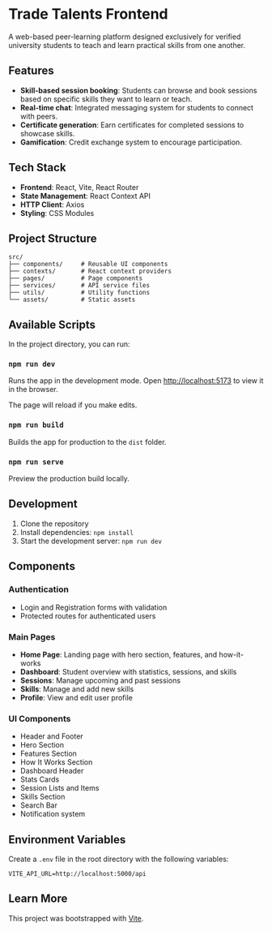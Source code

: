 # Trade Talents Frontend

A web-based peer-learning platform designed exclusively for verified university students to teach and learn practical skills from one another.

## Features

- **Skill-based session booking**: Students can browse and book sessions based on specific skills they want to learn or teach.
- **Real-time chat**: Integrated messaging system for students to connect with peers.
- **Certificate generation**: Earn certificates for completed sessions to showcase skills.
- **Gamification**: Credit exchange system to encourage participation.

## Tech Stack

- **Frontend**: React, Vite, React Router
- **State Management**: React Context API
- **HTTP Client**: Axios
- **Styling**: CSS Modules

## Project Structure

```
src/
├── components/     # Reusable UI components
├── contexts/       # React context providers
├── pages/          # Page components
├── services/       # API service files
├── utils/          # Utility functions
└── assets/         # Static assets
```

## Available Scripts

In the project directory, you can run:

### `npm run dev`

Runs the app in the development mode.
Open [http://localhost:5173](http://localhost:5173) to view it in the browser.

The page will reload if you make edits.

### `npm run build`

Builds the app for production to the `dist` folder.

### `npm run serve`

Preview the production build locally.

## Development

1. Clone the repository
2. Install dependencies: `npm install`
3. Start the development server: `npm run dev`

## Components

### Authentication
- Login and Registration forms with validation
- Protected routes for authenticated users

### Main Pages
- **Home Page**: Landing page with hero section, features, and how-it-works
- **Dashboard**: Student overview with statistics, sessions, and skills
- **Sessions**: Manage upcoming and past sessions
- **Skills**: Manage and add new skills
- **Profile**: View and edit user profile

### UI Components
- Header and Footer
- Hero Section
- Features Section
- How It Works Section
- Dashboard Header
- Stats Cards
- Session Lists and Items
- Skills Section
- Search Bar
- Notification system

## Environment Variables

Create a `.env` file in the root directory with the following variables:

```
VITE_API_URL=http://localhost:5000/api
```

## Learn More

This project was bootstrapped with [Vite](https://vitejs.dev/).
